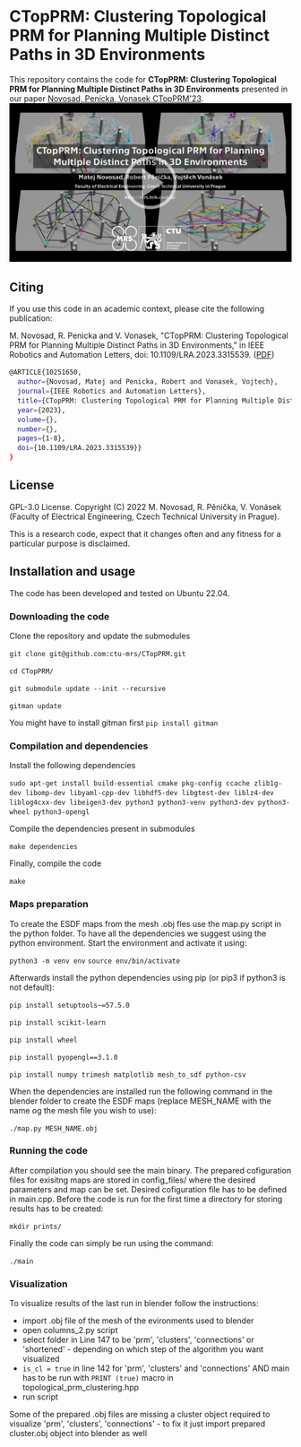 # CTopPRM: Clustering Topological PRM for Planning Multiple Distinct Paths in 3D Environments
This repository contains the code for **CTopPRM: Clustering Topological PRM for Planning Multiple Distinct Paths in 3D Environments** presented in our paper [Novosad, Penicka, Vonasek CTopPRM'23](https://arxiv.org/abs/2305.13969).
[![plot](./figs/title_1.jpg)](https://www.youtube.com/watch?v=azNrWBU5cAk/)

## Citing
If you use this code in an academic context, please cite the following publication:

M. Novosad, R. Penicka and V. Vonasek, "CTopPRM: Clustering Topological PRM for Planning Multiple Distinct Paths in 3D Environments," in IEEE Robotics and Automation Letters, doi: 10.1109/LRA.2023.3315539. ([PDF](https://arxiv.org/pdf/2305.13969.pdf))

```bash
@ARTICLE{10251650,
  author={Novosad, Matej and Penicka, Robert and Vonasek, Vojtech},
  journal={IEEE Robotics and Automation Letters}, 
  title={CTopPRM: Clustering Topological PRM for Planning Multiple Distinct Paths in 3D Environments}, 
  year={2023},
  volume={},
  number={},
  pages={1-8},
  doi={10.1109/LRA.2023.3315539}}
}
```

## License
GPL-3.0 License. Copyright (C) 2022 M. Novosad, R. Pěnička, V. Vonásek (Faculty of Electrical Engineering, Czech Technical University in Prague).

This is a research code, expect that it changes often and any fitness for a particular purpose is disclaimed.

## Installation and usage
The code has been developed and tested on Ubuntu 22.04.

### Downloading the code
Clone the repository and update the submodules

`git clone git@github.com:ctu-mrs/CTopPRM.git`

`cd CTopPRM/`

`git submodule update --init --recursive`

`gitman update`

You might have to install gitman first
`pip install gitman`

### Compilation and dependencies
Install the following dependencies

`sudo apt-get install build-essential cmake pkg-config ccache zlib1g-dev libomp-dev libyaml-cpp-dev libhdf5-dev libgtest-dev liblz4-dev liblog4cxx-dev libeigen3-dev python3 python3-venv python3-dev python3-wheel python3-opengl`

Compile the dependencies present in submodules

`make dependencies`

Finally, compile the code

`make`

### Maps preparation
To create the ESDF maps from the mesh .obj fles use the map.py script in the python folder. To have all the dependencies we suggest using the python environment. Start the environment and activate it using:

`python3 -m venv env`
`source env/bin/activate`

Afterwards install the python dependencies using pip (or pip3 if python3 is not default):

`pip install setuptools~=57.5.0`

`pip install scikit-learn`

`pip install wheel`

`pip install pyopengl==3.1.0`

`pip install numpy trimesh matplotlib mesh_to_sdf python-csv`

When the dependencies are installed run the following command in the blender folder to create the ESDF maps (replace MESH_NAME with the name og the mesh file you wish to use):

`./map.py MESH_NAME.obj`

### Running the code
After compilation you should see the main binary. The prepared cofiguration files for exisitng maps are stored in config_files/ where the desired parameters and map can be set. Desired cofiguration file has to be defined in main.cpp. 
Before the code is run for the first time a directory for storing results has to be created:

`mkdir prints/`

Finally the code can simply be run using the command:

`./main`

### Visualization
To visualize results of the last run in blender follow the instructions:
 - import .obj file of the mesh of the evironments used to blender
 - open columns_2.py script
 - select folder in Line 147 to be 'prm', 'clusters', 'connections' or 'shortened' - depending on which step of the algorithm you want visualized
 - `is_cl = true` in line 142 for 'prm', 'clusters' and 'connections' AND main has to be run with `PRINT (true)` macro in topological_prm_clustering.hpp
 - run script
 
Some of the prepared .obj files are missing a cluster object required to visualize 'prm', 'clusters', 'connections' - to fix it just import prepared cluster.obj object into blender as well
